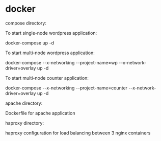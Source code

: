 # docker

compose directory:

To start single-node wordpress application:

docker-compose up -d

To start multi-node wordpress application:

docker-compose --x-networking --project-name=wp --x-network-driver=overlay up -d

To start multi-node counter application:

docker-compose --x-networking --project-name=counter --x-network-driver=overlay up -d

apache directory:

Dockerfile for apache application

haproxy directory:

haproxy configuration for load balancing between 3 nginx containers
